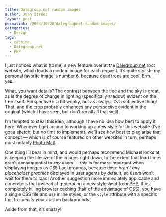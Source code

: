 ```yaml
---
title: Dalegroup.net random images
author: Josh Street
layout: post
permalink: /2004/10/28/dalegroupnet-random-images/
categories:
  - Design
tags:
  - caching
  - Dalegroup.net
  - PHP
---
```

I just noticed what is (to me) a new feature over at the [Dalegroup.net][1] root website, which loads a random image for each request.<!--more--> It&#8217;s quite stylish; my personal favorite image is number 6, because dead trees are cool! Erm&#8230; yes.

What, you want details? The contrast between the tree and the sky is great, as is the degree of change in lighting (specifically shadow) evident on the tree itself. Perspective is a bit wonky, but as always, it&#8217;s a subjective thing! That, and the crop probably enhances any perspective evident in the original (which I have seen, but don&#8217;t recall all that well).

I&#8217;m tempted to steal this idea, although I have no idea how best to apply it here. Whenever I get around to working up a new style for this website (I&#8217;ve got a sketch, but no time to implement), we&#8217;ll see how best to plagiarise that concept &#8212; which is of course featured on other websites in turn, perhaps most notably [Photo Matt][2].

One thing I&#8217;ll bear in mind, and would perhaps recommend Michael looks at, is keeping the filesize of the images right down, to the extent that load times aren&#8217;t consequential to *any* users &#8212; this is far more important when displaying images as CSS backgrounds, because there *aren&#8217;t any placeholder graphics* displayed in user agents by default, so users won&#8217;t wait for them to load! Another suggestion more immediately applicable and concrete is that instead of generating a new stylesheet from <acronym title="PHP: Hypertext Preprocessor">PHP</acronym>, thus completely killing browser caching (half of the advantage of <acronym title="Cascading Style Sheets">CSS</acronym>), you have a single CSS file and use inline styles, or the `style` attribute with a specific tag, to specify your custom backgrounds.

Aside from that, it&#8217;s snazzy!

 [1]: http://www.dalegroup.net/
 [2]: http://photomatt.net